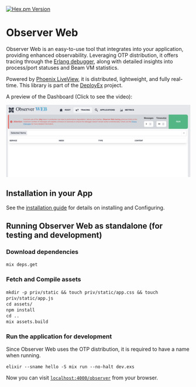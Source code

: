 [![Hex.pm Version](http://img.shields.io/hexpm/v/observer_web.svg?style=flat)](https://hex.pm/packages/observer_web)

# Observer Web

Observer Web is an easy-to-use tool that integrates into your application, providing 
enhanced observability. Leveraging OTP distribution, it offers tracing through the 
[Erlang debugger][edb], along with detailed insights into process/port statuses 
and Beam VM statistics.

Powered by [Phoenix LiveView][liv], it is distributed, lightweight, and fully real-time. This 
library is part of the [DeployEx][dye] project.

A preview of the Dashboard (Click to see the video):

[![Observer Dashboard](guides/static/dashboard.png)](https://www.youtube.com/watch?v=wnQoQJUIdGQ)

## Installation in your App

See the [installation guide](https://hexdocs.pm/observer_web/installation.html) for details on installing and Configuring.

## Running Observer Web as standalone (for testing and development)

### Download dependencies
```
mix deps.get
```

### Fetch and Compile assets
```
mkdir -p priv/static && touch priv/static/app.css && touch priv/static/app.js
cd assets/
npm install
cd ..
mix assets.build
```

### Run the application for development

Since Observer Web uses the OTP distribution, it is required to have a name when running.
```
elixir --sname hello -S mix run --no-halt dev.exs
```

Now you can visit [`localhost:4000/observer`](http://localhost:4000/observer) from your browser.


[dye]: https://github.com/thiagoesteves/deployex
[edb]: https://www.erlang.org/doc/apps/runtime_tools/dbg.html
[liv]: https://github.com/phoenixframework/phoenix_live_view
